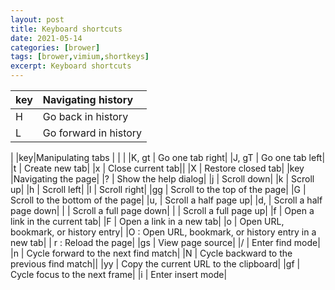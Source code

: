 ```yaml
---
layout: post
title: Keyboard shortcuts
date: 2021-05-14
categories: [brower]
tags: [brower,vimium,shortkeys]
excerpt: Keyboard shortcuts
---
```

| key | Navigating history                        |
| :--- | :--------------------------------------------- |
|H	|	Go back in history|
|L	|	Go forward in history|
|
|key|Manipulating tabs    |                  |
|
|K, gt	|	Go one tab right|
|J, gT	|	Go one tab left|
|t	|	Create new tab|
|x	|	Close current tab||
|X	|	Restore closed tab|
|key	|Navigating the page|
|?	|	Show the help dialog|
|j	|	Scroll down|
|k	|	Scroll up|
|h	|	Scroll left|
|l	|	Scroll right|
|gg	|	Scroll to the top of the page|
|G	|	Scroll to the bottom of the page|
|u, <c-u>	|	Scroll a half page up|
|d, <c-d>	|	Scroll a half page down|
|<c-f>	|	Scroll a full page down|
|<c-b>	|	Scroll a full page up|
|f	|	Open a link in the current tab|
|F	|	Open a link in a new tab|
|o	|	Open URL, bookmark, or history entry|
|O	:	Open URL, bookmark, or history entry in a new tab|
|  r	:	Reload the page|
|gs	|	View page source|
|/	|	Enter find mode|
|n	|	Cycle forward to the next find match|
|N	|	Cycle backward to the previous find match||
|yy	|	Copy the current URL to the clipboard|
|gf	|	Cycle focus to the next frame|
|i	|	Enter insert mode|
